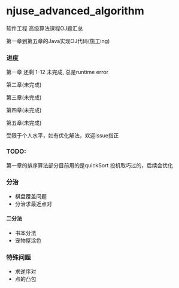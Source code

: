 # njuse_advanced_algorithm

软件工程 高级算法课程OJ题汇总

第一章到第五章的Java实现OJ代码(施工ing)

### 进度

第一章
还剩
1-12 未完成, 总是runtime error

第二章(未完成)

第三章(未完成)

第四章(未完成)

第五章(未完成)


受限于个人水平，如有优化解法，欢迎issue指正

### TODO:

第一章的排序算法部分目前用的是quickSort 投机取巧过的，后续会优化



### 分治

- 棋盘覆盖问题
- 分治求最近点对

#### 二分法
- 书本分法
- 宠物屋涂色

### 特殊问题

- 求逆序对
- 点的凸包

